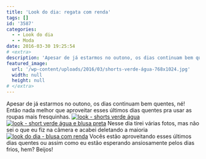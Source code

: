 ```yaml
---
title: 'Look do dia: regata com renda'
tags: []
id: '3587'
categories:
  - - Look do dia
  - - Moda
date: 2016-03-30 19:25:54
# <extra>
description: 'Apesar de já estarmos no outono, os dias continuam bem quentes, né! Então nada melhor que aproveitar esses últimos dias quentes pra usar as roupas mais fresquinhas. Nesse dia tirei várias fotos, mas não sei o que eu fiz na câmera e acabei deletando a maioria  Vocês estão aproveitando esses últimos dias quentes ou assim como eu estão esperando ansiosamente pelos dias frios, hem? Beijos! &nbsp;'
featured_image: 
  url: '/wp-content/uploads/2016/03/shorts-verde-água-768x1024.jpg'
  width: null
  height: null
# </extra>
---
```


Apesar de já estarmos no outono, os dias continuam bem quentes, né! Então nada melhor que aproveitar esses últimos dias quentes pra usar as roupas mais fresquinhas. [![look - shorts verde água ](/wp-content/uploads/2016/03/shorts-verde-água-768x1024.jpg)](/wp-content/uploads/2016/03/shorts-verde-água.jpg) [![look - short verde água e blusa preta](/wp-content/uploads/2016/03/look-do-dia-shorts-verde-água-e-regata-preta-768x1024.jpg)](/wp-content/uploads/2016/03/look-do-dia-shorts-verde-água-e-regata-preta.jpg) Nesse dia tirei várias fotos, mas não sei o que eu fiz na câmera e acabei deletando a maioria [![look do dia - blusa com renda ](/wp-content/uploads/2016/03/look-short-verde-água-e-blusa-preta-com-renda-768x1024.jpg)](/wp-content/uploads/2016/03/look-short-verde-água-e-blusa-preta-com-renda.jpg) Vocês estão aproveitando esses últimos dias quentes ou assim como eu estão esperando ansiosamente pelos dias frios, hem? Beijos!
